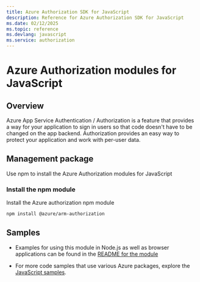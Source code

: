```yaml
---
title: Azure Authorization SDK for JavaScript
description: Reference for Azure Authorization SDK for JavaScript
ms.date: 02/12/2025
ms.topic: reference
ms.devlang: javascript
ms.service: authorization
---
```

# Azure Authorization modules for JavaScript

## Overview

Azure App Service Authentication / Authorization is a feature that provides a way for your application to sign in users so that code doesn't have to be changed on the app backend. Authorization provides an easy way to protect your application and work with per-user data.

## Management package

Use npm to install the Azure Authorization modules for JavaScript

### Install the npm module

Install the Azure authorization npm module

```bash
npm install @azure/arm-authorization
```

## Samples

* Examples for using this module in Node.js as well as browser applications can be found in the [README for the module](https://www.npmjs.com/package/@azure/arm-authorization)

* For more code samples that use various Azure packages, explore the [JavaScript samples](https://docs.microsoft.com/samples/browse/?languages=javascript).
